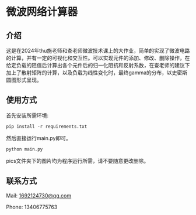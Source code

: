 # 微波网络计算器

## 介绍

这是在2024年thu施老师和查老师微波技术课上的大作业，简单的实现了微波电路的计算，并有一定的可视化和交互性。可以实现元件的添加、修改、删除操作，在给定负载的阻值后计算出各个元件后的归一化阻抗和反射系数，在查老师的建议下加上了散射矩阵的计算，以及负载为线性变化时，最终gamma的分布，以史密斯圆图形式呈现。

## 使用方式

首先安装所需环境:

    pip install -r requirements.txt

然后直接运行main.py即可。

    python main.py

pics文件夹下的图片均为程序运行所需，请不要随意更改删除。

## 联系方式

Mail: [1692124730@qq.com](mailto:1692124730@qq.com)

Phone: 13406775763

